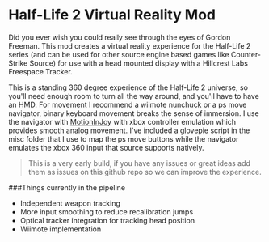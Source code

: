 # Half-Life 2 Virtual Reality Mod

Did you ever wish you could really see through the eyes of Gordon Freeman.  This mod creates a virtual reality experience for the Half-Life 2 series (and can be used for other source engine based games like Counter-Strike Source) for use with a head mounted display with a Hillcrest Labs Freespace Tracker.  

This is a standing 360 degree experience of the Half-Life 2 universe, so you'll need enough room to turn all the way around, and you'll have to have an HMD.  For movement I recommend a wiimote nunchuck or a ps move navigator, binary keyboard movement breaks the sense of immersion.  I use the navigator with [MotionInJoy](http://www.motioninjoy.com/) with xbox controller emulation which provides smooth analog movement.  I've included a glovepie script in the misc folder that I use to map the ps move buttons while the navigator emulates the xbox 360 input that source supports natively.

> This is a very early build, if you have any issues or great ideas add them as issues on this github repo so we can improve the experience.

###Things currently in the pipeline
- Independent weapon tracking
- More input smoothing to reduce recalibration jumps
- Optical tracker integration for tracking head position
- Wiimote implementation